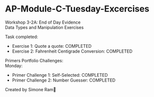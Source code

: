 # AP-Module-C-Tuesday-Excercises
Workshop 3-2A: End of Day Evidence\
Data Types and Manipulation Exercises


Task completed:
* Exercise 1: Quote a quote: COMPLETED
* Exercise 2: Fahrenheit Centigrade Conversion: COMPLETED

Primers Portfolio Challenges:\
Monday:
* Primer Challenge 1: Self-Selected: COMPLETED
* Primer Challenge 2: Number Guesser: COMPLETED



Created by Simone Ram🐏
